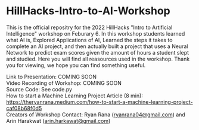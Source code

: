 # HillHacks-Intro-to-AI-Workshop

This is the official repositry for the 2022 HillHacks "Intro to Artificial Intelligence" workshop on Feburary 6. In this workshop students learned what AI is, Explored Applications of AI, Learned the steps it takes to complete an AI project, and then actually built a project that uses a Neural Network to predict exam scores given the amount of hours a student slept and studied. Here you will find all reasources used in the workshop. Thank you for viewing, we hope you can find something useful.

Link to Presentation: COMING SOON
<br>
Video Recording of Workshop: COMING SOON
<br>
Source Code: See code.py
<br>
How to start a Machine Learning Project Article (8 min): https://theryanrana.medium.com/how-to-start-a-machine-learning-project-caf08b68f0d5
<br>
Creators of Workshop Contact: Ryan Rana (ryanrana04@gmail.com) and Arin Harakwat (arin.harkawat@gmail.com)

